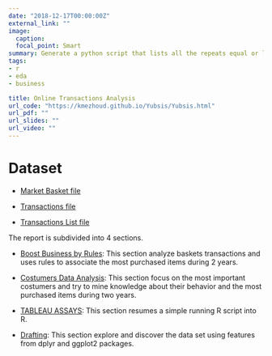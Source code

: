 ```yaml
---
date: "2018-12-17T00:00:00Z"
external_link: ""
image:
  caption: 
  focal_point: Smart
summary: Generate a python script that lists all the repeats equal or longer than 9 bases in double strand dna sequences
tags:
- r
- eda
- business

title: Online Transactions Analysis
url_code: "https://kmezhoud.github.io/Yubsis/Yubsis.html"
url_pdf: ""
url_slides: ""
url_video: ""
---
```


# Dataset

- [Market Basket file](Boost_Business_Rules/market_baskest.csv)

- [Transactions file](Boost_Business_Rules/transaction.csv)

- [Transactions List file](Boost_Business_Rules/transactions_list.csv)

The report is subdivided into 4 sections.

- [Boost Business by Rules](https://kmezhoud.github.io/basket/Boost_Business_Rules/):  This section analyze baskets transactions and uses rules to associate the most purchased items during 2 years.

- [Costumers Data Analysis](https://kmezhoud.github.io/basket/Costumers_behavior/): This section focus on the most important costumers and try to mine knowledge about their behavior and the most purchased items during two years.

- [TABLEAU ASSAYS](https://kmezhoud.github.io/basket/TABLEAU/): This section resumes a simple running R script into R.


- [Drafting](https://kmezhoud.github.io/basket/Drafting/): This section explore and discover the data set using features from dplyr and ggplot2 packages.